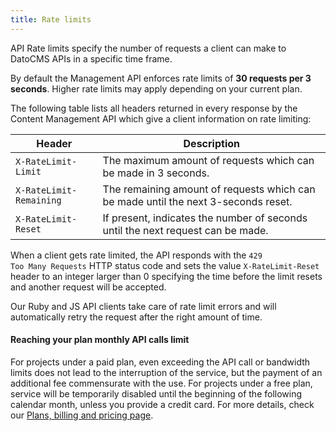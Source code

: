 ```yaml
---
title: Rate limits
---
```


API Rate limits specify the number of requests a client can make to DatoCMS APIs in a specific time frame.

By default the Management API enforces rate limits of **30 requests per 3 seconds**. Higher rate limits may apply depending on your current plan.

The following table lists all headers returned in every response by the Content Management API which give a client information on rate limiting:

<table>
  <thead>
    <tr>
      <th>Header</th><th>Description</th>
    </tr>
  </thead>
  <tbody>
    <tr>
      <td><code>X-RateLimit-Limit</code></td><td>The maximum amount of requests which can be made in 3 seconds.</td>
    </tr>
    <tr>
      <td><code>X-RateLimit-Remaining</code></td><td>The remaining amount of requests which can be made until the next 3-seconds reset.</td>
    </tr>
    <tr>
      <td><code>X-RateLimit-Reset</code></td><td>If present, indicates the number of seconds until the next request can be made.</td>
    </tr>
  </tbody>
</table>

When a client gets rate limited, the API responds with the <code>429 Too Many Requests</code> HTTP status code and sets the value <code>X-RateLimit-Reset</code> header to an integer larger than 0 specifying the time before the limit resets and another request will be accepted.

Our Ruby and JS API clients take care of rate limit errors and will automatically retry the request after the right amount of time.

#### Reaching your plan monthly API calls limit

For projects under a paid plan, even exceeding the API call or bandwidth limits does not lead to the interruption of the service, but the payment of an additional fee commensurate with the use. For projects under a free plan, service will be temporarily disabled until the beginning of the following calendar month, unless you provide a credit card. For more details, check our [Plans, billing and pricing page](/docs/general-concepts/pricing).
